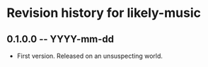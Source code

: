 # Revision history for likely-music

## 0.1.0.0  -- YYYY-mm-dd

* First version. Released on an unsuspecting world.
